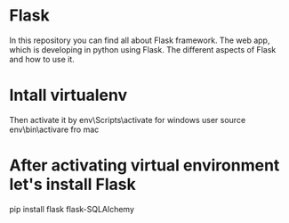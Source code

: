 # Flask
In this repository you can find all about Flask framework. The web app, which is developing in python using Flask. The different aspects of Flask and how to use it.

# Intall virtualenv
Then activate it by env\Scripts\activate for windows user
                    source env\bin\activare fro mac

# After activating virtual environment let's install Flask
pip install flask flask-SQLAlchemy



